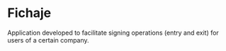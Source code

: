 # Fichaje

Application developed to facilitate signing operations (entry and exit) for users of a certain company.
